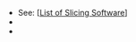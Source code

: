 - See: [[List of Slicing Software]]
-
-

[//begin]: # "Autogenerated link references for markdown compatibility"
[List of Slicing Software]: <List of Slicing Software> "List of Slicing Software"
[//end]: # "Autogenerated link references"